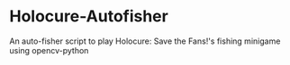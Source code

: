 # Holocure-Autofisher
An auto-fisher script to play Holocure: Save the Fans!'s fishing minigame using opencv-python
